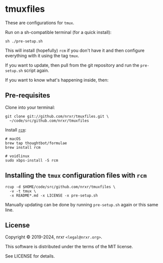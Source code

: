 # tmuxfiles

These are configurations for `tmux`.

Run on a sh-compatible terminal (for a quick install):

    sh ./pre-setup.sh

This will install (hopefully) `rcm` if you don't have it and then configure
everything with it using the tag `tmux`.

If you want to update, then pull from the git repository and run the
`pre-setup.sh` script again.

If you want to know what's happening inside, then:

## Pre-requisites

Clone into your terminal:

    git clone git://github.com/nrxr/tmuxfiles.git \
      ~/code/src/github.com/nrxr/tmuxfiles

Install [`rcm`](https://github.com/thoughtbot/rcm):

    # macOS
    brew tap thoughtbot/formulae
    brew install rcm

    # voidlinux
    sudo xbps-install -S rcm

## Installing the `tmux` configuration files with `rcm`

    rcup -d $HOME/code/src/github.com/nrxr/tmuxfiles \
      -v -t tmux \
      -x README*.md -x LICENSE -x pre-setup.sh

Manually updating can be done by running `pre-setup.sh` again or this same line.

## License

Copyright © 2019-2024, nrxr `<legal@nrxr.org>`.

This software is distributed under the terms of the MIT license.

See LICENSE for details.
